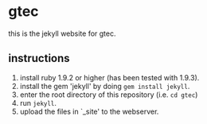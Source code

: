 gtec
====

this is the jekyll website for gtec.

instructions
------------

1. install ruby 1.9.2 or higher (has been tested with 1.9.3).
2. install the gem 'jekyll' by doing `gem install jekyll`.
3. enter the root directory of this repository (i.e. `cd gtec`)
4. run `jekyll`.
5. upload the files in `_site' to the webserver.

